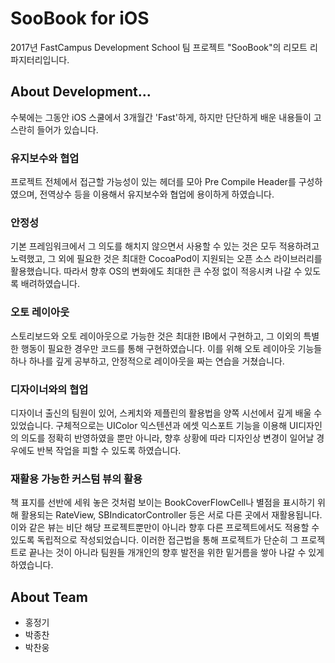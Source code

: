 # SooBook for iOS

2017년 FastCampus Development School 팀 프로젝트 "SooBook"의 리모트 리파지터리입니다.

## About Development...
수북에는 그동안 iOS 스쿨에서 3개월간 'Fast'하게, 하지만 단단하게 배운 내용들이 고스란히 들어가 있습니다.

### 유지보수와 협업
프로젝트 전체에서 접근할 가능성이 있는 헤더를 모아 Pre Compile Header를 구성하였으며, 전역상수 등을 이용해서 유지보수와 협업에 용이하게 하였습니다.

### 안정성
기본 프레임워크에서 그 의도를 해치지 않으면서 사용할 수 있는 것은 모두 적용하려고 노력했고, 그 외에 필요한 것은 최대한 CocoaPod이 지원되는 오픈 소스 라이브러리를 활용했습니다. 따라서 향후 OS의 변화에도 최대한 큰 수정 없이 적응시켜 나갈 수 있도록 배려하였습니다.

### 오토 레이아웃
스토리보드와 오토 레이아웃으로 가능한 것은 최대한 IB에서 구현하고, 그 이외의 특별한 행동이 필요한 경우만 코드를 통해 구현하였습니다. 이를 위해 오토 레이아웃 기능들 하나 하나를 깊게 공부하고, 안정적으로 레이아웃을 짜는 연습을 거쳤습니다.

### 디자이너와의 협업
디자이너 출신의 팀원이 있어, 스케치와 제플린의 활용법을 양쪽 시선에서 깊게 배울 수 있었습니다. 구체적으로는 UIColor 익스텐션과 에셋 익스포트 기능을 이용해 UI디자인의 의도를 정확히 반영하였을 뿐만 아니라, 향후 상황에 따라 디자인상 변경이 일어날 경우에도 반복 작업을 피할 수 있도록 하였습니다.

### 재활용 가능한 커스텀 뷰의 활용
책 표지를 선반에 세워 놓은 것처럼 보이는 BookCoverFlowCell나 별점을 표시하기 위해 활용되는 RateView, SBIndicatorController 등은 서로 다른 곳에서 재활용됩니다. 이와 같은 뷰는 비단 해당 프로젝트뿐만이 아니라 향후 다른 프로젝트에서도 적용할 수 있도록 독립적으로 작성되었습니다. 이러한 접근법을 통해 프로젝트가 단순히 그 프로젝트로 끝나는 것이 아니라 팀원들 개개인의 향후 발전을 위한 밑거름을 쌓아 나갈 수 있게 하였습니다.

## About Team

- 홍정기
- 박종찬
- 박찬웅